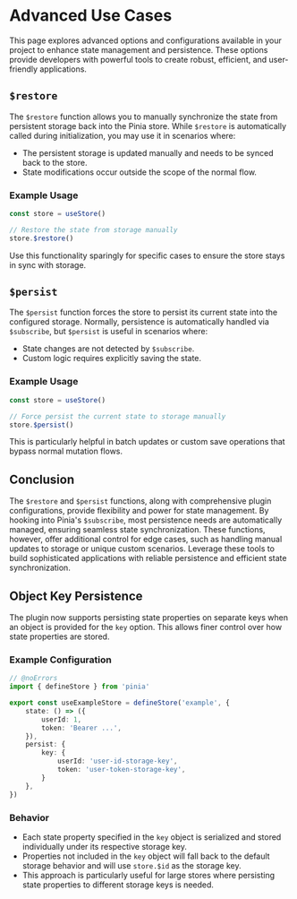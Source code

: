 # Advanced Use Cases

This page explores advanced options and configurations available in your project to enhance state management and persistence. These options provide developers with powerful tools to create robust, efficient, and user-friendly applications.

## `$restore`

The `$restore` function allows you to manually synchronize the state from persistent storage back into the Pinia store. While `$restore` is automatically called during initialization, you may use it in scenarios where:

- The persistent storage is updated manually and needs to be synced back to the store.
- State modifications occur outside the scope of the normal flow.

### Example Usage

```typescript
const store = useStore()

// Restore the state from storage manually
store.$restore()
```

Use this functionality sparingly for specific cases to ensure the store stays in sync with storage.

## `$persist`

The `$persist` function forces the store to persist its current state into the configured storage. Normally, persistence is automatically handled via `$subscribe`, but `$persist` is useful in scenarios where:

- State changes are not detected by `$subscribe`.
- Custom logic requires explicitly saving the state.

### Example Usage

```typescript
const store = useStore()

// Force persist the current state to storage manually
store.$persist()
```

This is particularly helpful in batch updates or custom save operations that bypass normal mutation flows.

## Conclusion

The `$restore` and `$persist` functions, along with comprehensive plugin configurations, provide flexibility and power for state management. By hooking into Pinia's `$subscribe`, most persistence needs are automatically managed, ensuring seamless state synchronization. These functions, however, offer additional control for edge cases, such as handling manual updates to storage or unique custom scenarios. Leverage these tools to build sophisticated applications with reliable persistence and efficient state synchronization.

## Object Key Persistence

The plugin now supports persisting state properties on separate keys when an object is provided for the `key` option. This allows finer control over how state properties are stored.

### Example Configuration

```ts twoslash
// @noErrors
import { defineStore } from 'pinia'

export const useExampleStore = defineStore('example', {
	state: () => ({
		userId: 1,
		token: 'Bearer ...',
	}),
	persist: {
		key: {
			userId: 'user-id-storage-key',
			token: 'user-token-storage-key',
		}
	},
})
```

### Behavior

- Each state property specified in the `key` object is serialized and stored individually under its respective storage key.
- Properties not included in the `key` object will fall back to the default storage behavior and will use `store.$id` as the storage key.
- This approach is particularly useful for large stores where persisting state properties to different storage keys is needed.

